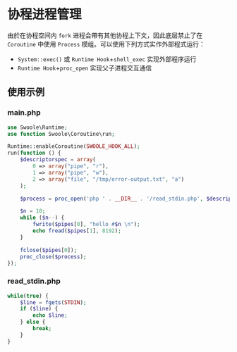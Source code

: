 # 协程进程管理

由於在协程空间内 `fork` 进程会帶有其他协程上下文，因此底层禁止了在 `Coroutine` 中使用 `Process` 模组。可以使用下列方式实作外部程式运行：

* `System::exec()` 或 `Runtime Hook`+`shell_exec` 实现外部程序运行
* `Runtime Hook`+`proc_open` 实现父子进程交互通信

## 使用示例

### main.php

```php
use Swoole\Runtime;
use function Swoole\Coroutine\run;

Runtime::enableCoroutine(SWOOLE_HOOK_ALL);
run(function () {
    $descriptorspec = array(
        0 => array("pipe", "r"),
        1 => array("pipe", "w"),
        2 => array("file", "/tmp/error-output.txt", "a")
    );

    $process = proc_open('php ' . __DIR__ . '/read_stdin.php', $descriptorspec, $pipes);

    $n = 10;
    while ($n--) {
        fwrite($pipes[0], "hello #$n \n");
        echo fread($pipes[1], 8192);
    }

    fclose($pipes[0]);
    proc_close($process);
});
```

### read_stdin.php

```php
while(true) {
    $line = fgets(STDIN);
    if ($line) {
        echo $line;
    } else {
        break;
    }
}
```
